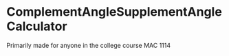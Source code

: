 # ComplementAngleSupplementAngleCalculator
Primarily made for anyone in the college course MAC 1114
